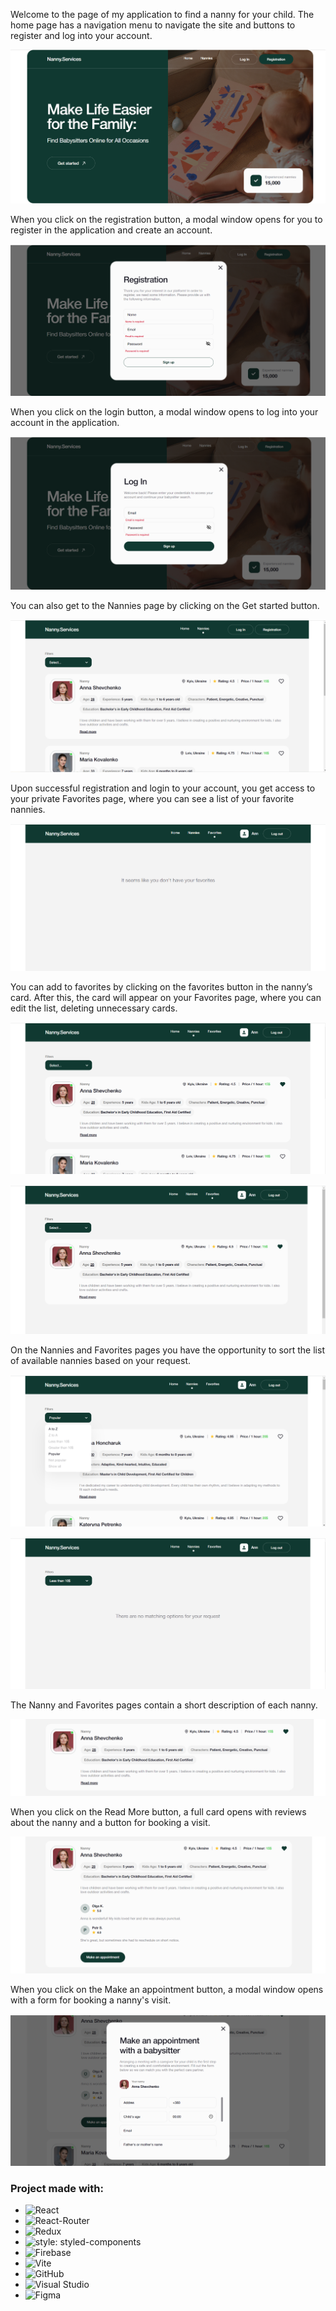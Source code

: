 Welcome to the page of my application to find a nanny for your child. The home page has a navigation menu to navigate the site and buttons to register and log into your account.

![Home Page](./src/assets/home.png)

When you click on the registration button, a modal window opens for you to register in the application and create an account.

![Registration Modal](./src/assets/register.png)

When you click on the login button, a modal window opens to log into your account in the application.

![Login Modal](./src/assets/login.png)

You can also get to the Nannies page by clicking on the Get started button.

![Nannies Page](./src/assets/nannies.png)

Upon successful registration and login to your account, you get access to your private Favorites page, where you can see a list of your favorite nannies.

![Favorites Page](./src/assets/favorites.png)

You can add to favorites by clicking on the favorites button in the nanny’s card. After this, the card will appear on your Favorites page, where you can edit the list, deleting unnecessary cards.

![Nannies Page - Pressed Button Favorites](./src/assets/nannies-button.png)

![Favorites Page - Pressed Button Favorites](./src/assets/favorites-button.png)

On the Nannies and Favorites pages you have the opportunity to sort the list of available nannies based on your request.

![Nannies Page - Select](./src/assets/filter.png)

![Nannies Page - Select](./src/assets/filter-nooptions.png)

The Nanny and Favorites pages contain a short description of each nanny.

![Nannies Page - Card](./src/assets/smallCard.png)

When you click on the Read More button, a full card opens with reviews about the nanny and a button for booking a visit.

![Nannies Page - Full Card](./src/assets/fullCard.png)

When you click on the Make an appointment button, a modal window opens with a form for booking a nanny's visit.

![Appointment Form](./src/assets/appointment.png)

### Project made with:

- ![React](https://img.shields.io/badge/react-%2320232a.svg?style=for-the-badge&logo=react&logoColor=%2361DAFB)
- ![React-Router](https://img.shields.io/badge/reactrouter-%CA4245.svg?style=for-the-badge&logo=reactrouter&logoColor=white)
- ![Redux](https://img.shields.io/badge/redux-%23593d88.svg?style=for-the-badge&logo=redux&logoColor=white)
- ![style: styled-components](https://img.shields.io/badge/style-%F0%9F%92%85%20styled--components-orange.svg?colorB=daa357&colorA=db748e)
- ![Firebase](https://img.shields.io/badge/firebase-green.svg?style=for-the-badge&logo=firebase&logoColor=%FFCA28)
- ![Vite](https://img.shields.io/badge/vite-%23646CFF.svg?style=for-the-badge&logo=vite&logoColor=white)
- ![GitHub](https://badgen.net/badge/icon/github?icon=github&label)
- ![Visual Studio](https://badgen.net/badge/icon/visualstudio?icon=visualstudio&label)
- ![Figma](https://img.shields.io/badge/figma-%23F24E1E.svg?style=for-the-badge&logo=figma&logoColor=white)
